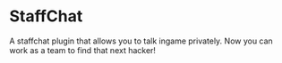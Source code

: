 # StaffChat
A staffchat plugin that allows you to talk ingame privately. Now you can work as a team to find that next hacker! 
